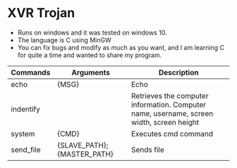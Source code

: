 # XVR Trojan
 - Runs on windows and it was tested on windows 10.
 - The language is C using MinGW
 - You can fix bugs and modify as much as you want, and I am learning C for quite a time and wanted to share my program.
 
 Commands |   Arguments   | Description
 -------- | --------- | -----------
 echo | {MSG} | Echo 
 indentify |  | Retrieves the computer information. Computer name, username, screen width, screen height
 system | {CMD} | Executes cmd command
 send_file | {SLAVE_PATH}; {MASTER_PATH} | Sends file
